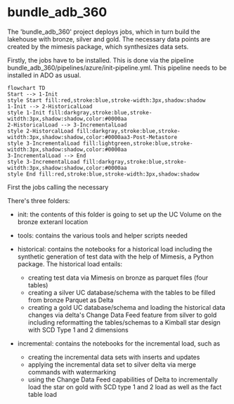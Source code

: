 # bundle_adb_360

The 'bundle_adb_360' project deploys jobs, which in turn build the lakehouse with bronze, silver and gold.
The necessary data points are created by the mimesis package, which synthesizes data sets. <p/>

Firstly, the jobs have to be installed. This is done via the pipeline bundle_adb_360/pipelines/azure/init-pipeline.yml. This pipeline needs to be installed in ADO as usual.


```mermaid
flowchart TD
Start --> 1-Init
style Start fill:red,stroke:blue,stroke-width:3px,shadow:shadow
1-Init --> 2-HistoricalLoad
style 1-Init fill:darkgray,stroke:blue,stroke-witdth:3px,shadow:shadow,color:#0000aa
2-HistoricalLoad --> 3-IncrementalLoad
style 2-HistorcalLoad fill:darkgray,stroke:blue,stroke-witdth:3px,shadow:shadow,color:#0000aa3-Post-Metastore
style 3-IncrementalLoad fill:lightgreen,stroke:blue,stroke-witdth:3px,shadow:shadow,color:#0000aa
3-IncrementalLoad --> End
style 3-IncrementalLoad fill:darkgray,stroke:blue,stroke-witdth:3px,shadow:shadow,color:#0000aa
style End fill:red,stroke:blue,stroke-width:3px,shadow:shadow

```

First the jobs calling the necessary



There's three folders:
* init: the contents of this folder is going to set up the UC Volume on the bronze exteranl location

* tools: contains the various tools and helper scripts needed 

* historical: contains the notebooks for a historical load including the synthetic generation of test data with the help of Mimesis, a Python package. The historical load entails:
    * creating test data via Mimesis on bronze as parquet files (four tables)
    * creating a silver UC database/schema with the tables to be filled from bronze Parquet as Delta
    * creating a gold UC database/schema and loading the historical data changes via delta's Change Data Feed feature from silver to gold including reformatting the tables/schemas to a Kimball star design with SCD Type 1 and 2 dimensions

* incremental: contains the notebooks for the incremental load, such as 
    * creating the incremental data sets with inserts and updates
    * applying the incremental data set to silver delta via merge commands with watermarking
    * using the Change Data Feed capabilities of Delta to incrementally load the star on gold with SCD type 1 and 2 load as well as the fact table load
